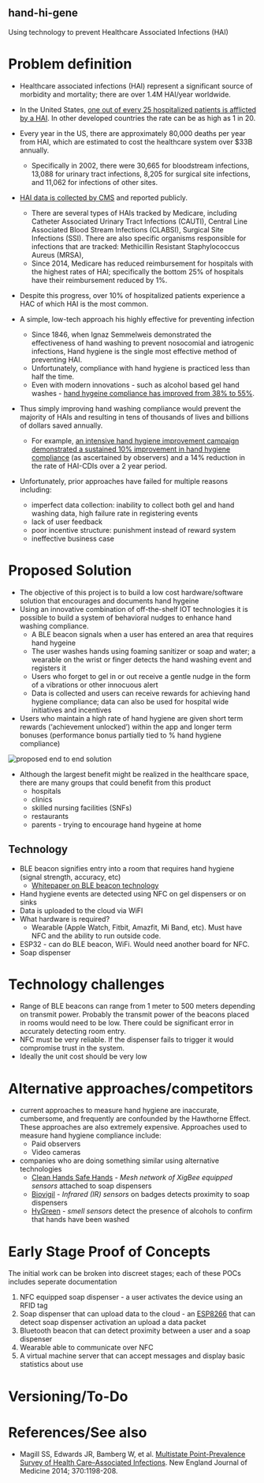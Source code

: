 ## hand-hi-gene
Using technology to prevent Healthcare Associated Infections (HAI)

# Problem definition
* Healthcare associated infections (HAI) represent a significant source of morbidity and mortality; there are over 1.4M HAI/year worldwide. 
* In the United States, [one out of every 25 hospitalized patients is afflicted by a HAI](https://www.nejm.org/doi/10.1056/NEJMoa1306801?url_ver=Z39.88-2003&rfr_id=ori:rid:crossref.org&rfr_dat=cr_pub%3dwww.ncbi.nlm.nih.gov). In other developed countries the rate can be as high as 1 in 20.
* Every year in the US, there are approximately 80,000 deaths per year from HAI, which are estimated to cost the healthcare system over $33B annually.
    * Specifically in 2002, there were 30,665 for bloodstream infections, 13,088 for urinary tract infections, 8,205 for surgical site infections, and 11,062 for infections of other sites.
* [HAI data is collected by CMS](https://www.medicare.gov/hospitalcompare/data/healthcare-associated-infections.html) and reported publicly. 
    * There are several types of HAIs tracked by Medicare, including Catheter Associated Urinary Tract Infections (CAUTI), Central Line Associated Blood Stream Infections (CLABSI), Surgical Site Infections (SSI). There are also specific organisms responsible for infections that are tracked: Methicillin Resistant Staphylococcus Aureus (MRSA), 
    * Since 2014, Medicare has reduced reimbursement for hospitals with the highest rates of HAI; specifically the bottom 25% of hospitals have their reimbursement reduced by 1%.
* Despite this progress, over 10% of hospitalized patients experience a HAC of which HAI is the most common.
* A simple, low-tech approach his highly effective for preventing infection
    * Since 1846, when Ignaz Semmelweis demonstrated the effectiveness of hand washing to prevent nosocomial and iatrogenic infections, Hand hygiene is the single most effective method of preventing HAI.
    * Unfortunately, compliance with hand hygiene is practiced less than half the time.
    * Even with modern innovations - such as alcohol based gel hand washes - [hand hygeine compliance has improved from 38% to 55%](https://www.ncbi.nlm.nih.gov/pubmed/11996615).
    
* Thus simply improving hand washing compliance would prevent the majority of HAIs and resulting in tens of thousands of lives and billions of dollars saved annually.
    * For example, [an intensive hand hygiene improvement campaign demonstrated a sustained 10% improvement in hand hygiene compliance](https://wwwnc.cdc.gov/eid/article/22/9/15-1440_article) (as ascertained by observers) and a 14% reduction in the rate of HAI-CDIs over a 2 year period.
* Unfortunately, prior approaches have failed for multiple reasons including:
    * imperfect data collection: inability to collect both gel and hand washing data, high failure rate in registering events
    * lack of user feedback
    * poor incentive structure: punishment instead of reward system
    * ineffective business case
    
# Proposed Solution
* The objective of this project is to build a low cost hardware/software solution that encourages and documents hand hygeine
* Using an innovative combination of off-the-shelf IOT technologies it is possible to build a system of behavioral nudges to enhance hand washing compliance.
    * A BLE beacon signals when a user has entered an area that requires hand hygeine
    * The user washes hands using foaming sanitizer or soap and water; a wearable on the wrist or finger detects the hand washing event and registers it
    * Users who forget to gel in or out receive a gentle nudge in the form of a vibrations or other innocuous alert
    * Data is collected and users can receive rewards for achieving hand hygiene compliance; data can also be used for hospital wide initiatives and incentives
* Users who maintain a high rate of hand hygiene are given short term rewards (‘achievement unlocked’) within the app and longer term bonuses (performance bonus partially tied to % hand hygiene compliance)

![proposed end to end solution]()

* Although the largest benefit might be realized in the healthcare space, there are many groups that could benefit from this product
   * hospitals
   * clinics
   * skilled nursing facilities (SNFs)
   * restaurants
   * parents - trying to encourage hand hygeine at home



## Technology
* BLE beacon signifies entry into a room that requires hand hygiene (signal strength, accuracy, etc)
    * [Whitepaper on BLE beacon technology](http://pages.silabs.com/rs/634-SLU-379/images/Whitepaper-Developing-Beacons-with-Bluetooth-Low-Energy-Technology.pdf)
* Hand hygiene events are detected using NFC on gel dispensers or on sinks
* Data is uploaded to the cloud via WiFI
* What hardware is required?
    * Wearable (Apple Watch, Fitbit, Amazfit, Mi Band, etc). Must have NFC and the ability to run outside code. 
* ESP32 - can do BLE beacon, WiFi. Would need another board for NFC. 
* Soap dispenser

# Technology challenges
* Range of BLE beacons can range from 1 meter to 500 meters depending on transmit power. Probably the transmit power of the beacons placed in rooms would need to be low. There could be significant error in accurately detecting room entry. 
* NFC must be very reliable. If the dispenser fails to trigger it would compromise trust in the system. 
* Ideally the unit cost should be very low

# Alternative approaches/competitors
* current approaches to measure hand hygiene are inaccurate, cumbersome, and frequently are confounded by the Hawthorne Effect. These approaches are also extremely expensive. Approaches used to measure hand hygiene compliance include:
    * Paid observers
    * Video cameras
* companies who are doing something similar using alternative technologies
    * [Clean Hands Safe Hands](https://cleanhands-safehands.com/) - *Mesh network of XigBee equipped sensors* attached to soap dispensers
    * [Biovigil](https://www.biovigil.com/) - *Infrared (IR) sensors* on badges detects proximity to soap dispensers
    * [HyGreen](https://www.infectioncontroltoday.com/hand-hygiene/hygreen-system-ensures-healthcare-workers-wash-their-hands) - *smell sensors* detect the presence of alcohols to confirm that hands have been washed
    
# Early Stage Proof of Concepts
The initial work can be broken into discreet stages; each of these POCs includes seperate documentation
1. NFC equipped soap dispenser - a user activates the device using an RFID tag
2. Soap dispenser that can upload data to the cloud - an [ESP8266](https://en.wikipedia.org/wiki/ESP8266) that can detect soap dispenser activation an upload a data packet
3. Bluetooth beacon that can detect proximity between a user and a soap dispenser
4. Wearable able to communicate over NFC
5. A virtual machine server that can accept messages and display basic statistics about use

# Versioning/To-Do


# References/See also
* Magill SS, Edwards JR, Bamberg W, et al. [Multistate Point-Prevalence Survey of Health Care–Associated Infections](https://www.nejm.org/doi/10.1056/NEJMoa1306801?url_ver=Z39.88-2003&rfr_id=ori:rid:crossref.org&rfr_dat=cr_pub%3dwww.ncbi.nlm.nih.gov). New England Journal of Medicine 2014; 370:1198-208.

